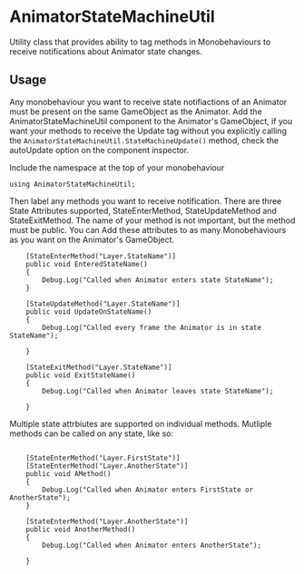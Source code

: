 AnimatorStateMachineUtil
========================

Utility class that provides ability to tag methods in Monobehaviours to receive notifications about Animator state changes.

## Usage

Any monobehaviour you want to receive state notifiactions of an Animator must be present on the same GameObject as the Animator. Add the AnimatorStateMachineUtil component to the Animator's GameObject, if you want your methods to receive the Update tag without you explicitly calling the `AnimatorStateMachineUtil.StateMachineUpdate()` method, check the autoUpdate option on the component inspector.

Include the namespace at the top of your monobehaviour
```
using AnimatorStateMachineUtil;
```

Then label any methods you want to receive notification. There are three State Attributes supported, StateEnterMethod, StateUpdateMethod and StateExitMethod. The name of your method is not important, but the method must be public. You can Add these attributes to as many Monobehaviours as you want on the Animator's GameObject.
```	
	[StateEnterMethod("Layer.StateName")]
	public void EnteredStateName()
	{
		Debug.Log("Called when Animator enters state StateName");
	}
	
	[StateUpdateMethod("Layer.StateName")]
	public void UpdateOnStateName()
	{
		Debug.Log("Called every frame the Animator is in state StateName");
		
	}

	[StateExitMethod("Layer.StateName")]
	public void ExitStateName()
	{
		Debug.Log("Called when Animator leaves state StateName");
		
	}

```

Multiple state attrbiutes are supported on individual methods. Mutliple methods can be called on any state, like so:

```	

	[StateEnterMethod("Layer.FirstState")]
	[StateEnterMethod("Layer.AnotherState")]
	public void AMethod()
	{
		Debug.Log("Called when Animator enters FirstState or AnotherState");
	}
	
	[StateEnterMethod("Layer.AnotherState")]
	public void AnotherMethod()
	{
		Debug.Log("Called when Animator enters AnotherState");
		
	}

```
